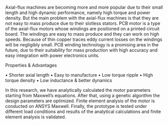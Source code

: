  Axial-flux machines are becoming more and more popular due to their small length and high dynamic performance, namely high torque and power density. But the main problem with the axial-flux machines is that they are not easy to mass produce due to their slotless stators. PCB motor is a type of the axial-flux motors whose windings are positioned on a printed circuit board. The windings are easy to mass produce and they can work on high speeds. Because of thin copper traces eddy current losses on the windings will be negligibly small. PCB winding technology is a promising area in the future, due to their suitability for mass production with high accuracy and easy integration with power electronics units.

Properties & Advantages

•	Shorter axial length
•	Easy to manufacture
•	Low torque ripple
•	High torque density
•	Low inductance & better dynamics


In this research, we have analytically calculated the motor parameters starting from Maxwell’s equations. After that, using a genetic algorithm the design parameters are optimized. Finite element analysis of the motor is conducted on ANSYS Maxwell. Finally, the prototype is tested under different load conditions and results of the analytical calculations and finite element analysis is validated. 
